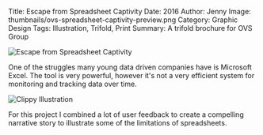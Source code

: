 Title: Escape from Spreadsheet Captivity
Date: 2016
Author: Jenny
Image: thumbnails/ovs-spreadsheet-captivity-preview.png
Category: Graphic Design
Tags: Illustration, Trifold, Print
Summary: A trifold brochure for OVS Group

![Escape from Spreadsheet Captivity]({static}images/ovs-spreadsheet-captivity.png)

One of the struggles many young data driven companies have is Microsoft Excel. The tool is very powerful, however it's not a very efficient system for monitoring and tracking data over time. 

![Clippy Illustration]({static}images/ovs-spreadsheet-illustrations.png)

For this project I combined a lot of user feedback to create a compelling narrative story to illustrate some of the limitations of spreadsheets.
